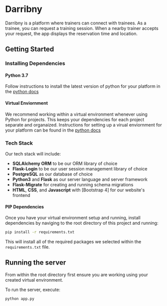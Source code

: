 # Darribny
Darribny is a platform where trainers can connect with trainees. As a trainee, you can request a training session. When a nearby trainer accepts your request, the app displays the reservation time and location.

## Getting Started

### Installing Dependencies

#### Python 3.7

Follow instructions to install the latest version of python for your platform in the [python docs](https://docs.python.org/3/using/unix.html#getting-and-installing-the-latest-version-of-python)

#### Virtual Enviornment

We recommend working within a virtual environment whenever using Python for projects. This keeps your dependencies for each project separate and organaized. Instructions for setting up a virual enviornment for your platform can be found in the [python docs](https://packaging.python.org/guides/installing-using-pip-and-virtual-environments/)

### Tech Stack

Our tech stack will include:

* **SQLAlchemy ORM** to be our ORM library of choice
* **Flask-Login** to be our user session management library of choice
* **PostgreSQL** as our database of choice
* **Python3** and **Flask** as our server language and server framework
* **Flask-Migrate** for creating and running schema migrations
* **HTML**, **CSS**, and **Javascript** with [Bootstrap 4] for our website's frontend

#### PIP Dependencies

Once you have your virtual environment setup and running, install dependencies by naviging to the root directory of this project and running:

```bash
pip install -r requirements.txt
```

This will install all of the required packages we selected within the `requirements.txt` file.

## Running the server

From within the root directory first ensure you are working using your created virtual environment.

To run the server, execute:

```bash
python app.py
```